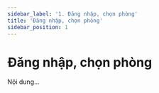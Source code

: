 ```yaml
---
sidebar_label: '1. Đăng nhập, chọn phòng'
title: 'Đăng nhập, chọn phòng'
sidebar_position: 1
---
```

# Đăng nhập, chọn phòng
Nội dung...